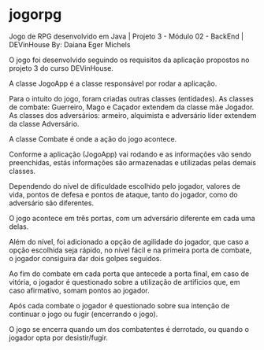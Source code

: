 # jogorpg
Jogo de RPG desenvolvido em Java | Projeto 3 - Módulo 02 - BackEnd | DEVinHouse
By: Daiana Eger Michels

O jogo foi desenvolvido seguindo os requisitos da aplicação propostos no projeto 3 do curso DEVinHouse.

A classe JogoApp é a classe responsável por rodar a aplicação.

Para o intuito do jogo, foram criadas outras classes (entidades). 
As classes de combate: Guerreiro, Mago e Caçador extendem da classe mãe Jogador. 
As classes dos adversários: armeiro, alquimista e adversário líder extendem da classe Adversário.

A classe Combate é onde a ação do jogo acontece. 

Conforme a aplicação (JogoApp) vai rodando e as informações vão sendo preenchidas, estás informações são armazenadas e utilizadas pelas demais classes.

Dependendo do nível de dificuldade escolhido pelo jogador, valores de vida, pontos de defesa e pontos de ataque, tanto do jogador, como
do adversário são diferentes.

O jogo acontece em três portas, com um adversário diferente em cada uma delas.

Além do nível, foi adicionado a opção de agilidade do jogador, que caso a opção escolhida seja rápido, no nível fácil 
e na primeira porta de combate, o jogador consiguira dar dois golpes seguidos.

Ao fim do combate em cada porta que antecede a porta final, em caso de vitória, o jogador é questionado sobre a utilização de artificios que, 
em caso afirmativo, somam pontos ao jogador.

Após cada combate o jogador é questionado sobre sua intenção de continuar o jogo ou fugir (encerrando o jogo).

O jogo se encerra quando um dos combatentes é derrotado, ou quando o jogador opta por desistir/fugir.
